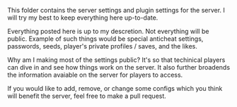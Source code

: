 This folder contains the server settings and plugin settings for the server. I will try my best to keep everything here up-to-date.

Everything posted here is up to my descretion. Not everything will be public. Example of such things would be special anticheat settings,
passwords, seeds, player's private profiles / saves, and the likes.

Why am I making most of the settings public? It's so that techinical players can dive in and see how things work on the server.
It also further broadends the information avaiable on the server for players to access. 

If you would like to add, remove, or change some configs which you think will benefit the server, feel free to make a pull request.
